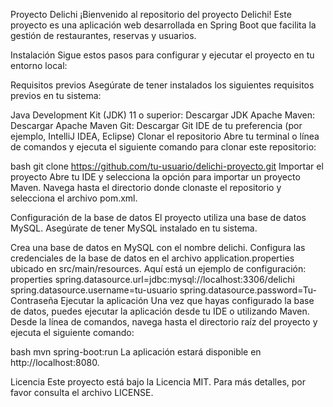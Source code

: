 Proyecto Delichi
¡Bienvenido al repositorio del proyecto Delichi! Este proyecto es una aplicación web desarrollada en Spring Boot que facilita la gestión de restaurantes, reservas y usuarios.

Instalación
Sigue estos pasos para configurar y ejecutar el proyecto en tu entorno local:

Requisitos previos
Asegúrate de tener instalados los siguientes requisitos previos en tu sistema:

Java Development Kit (JDK) 11 o superior: Descargar JDK
Apache Maven: Descargar Apache Maven
Git: Descargar Git
IDE de tu preferencia (por ejemplo, IntelliJ IDEA, Eclipse)
Clonar el repositorio
Abre tu terminal o línea de comandos y ejecuta el siguiente comando para clonar este repositorio:

bash
git clone https://github.com/tu-usuario/delichi-proyecto.git
Importar el proyecto
Abre tu IDE y selecciona la opción para importar un proyecto Maven. Navega hasta el directorio donde clonaste el repositorio y selecciona el archivo pom.xml.

Configuración de la base de datos
El proyecto utiliza una base de datos MySQL. Asegúrate de tener MySQL instalado en tu sistema.

Crea una base de datos en MySQL con el nombre delichi.
Configura las credenciales de la base de datos en el archivo application.properties ubicado en src/main/resources. Aquí está un ejemplo de configuración:
properties
spring.datasource.url=jdbc:mysql://localhost:3306/delichi
spring.datasource.username=tu-usuario
spring.datasource.password=Tu-Contraseña
Ejecutar la aplicación
Una vez que hayas configurado la base de datos, puedes ejecutar la aplicación desde tu IDE o utilizando Maven. Desde la línea de comandos, navega hasta el directorio raíz del proyecto y ejecuta el siguiente comando:

bash
mvn spring-boot:run
La aplicación estará disponible en http://localhost:8080.

Licencia
Este proyecto está bajo la Licencia MIT. Para más detalles, por favor consulta el archivo LICENSE.

